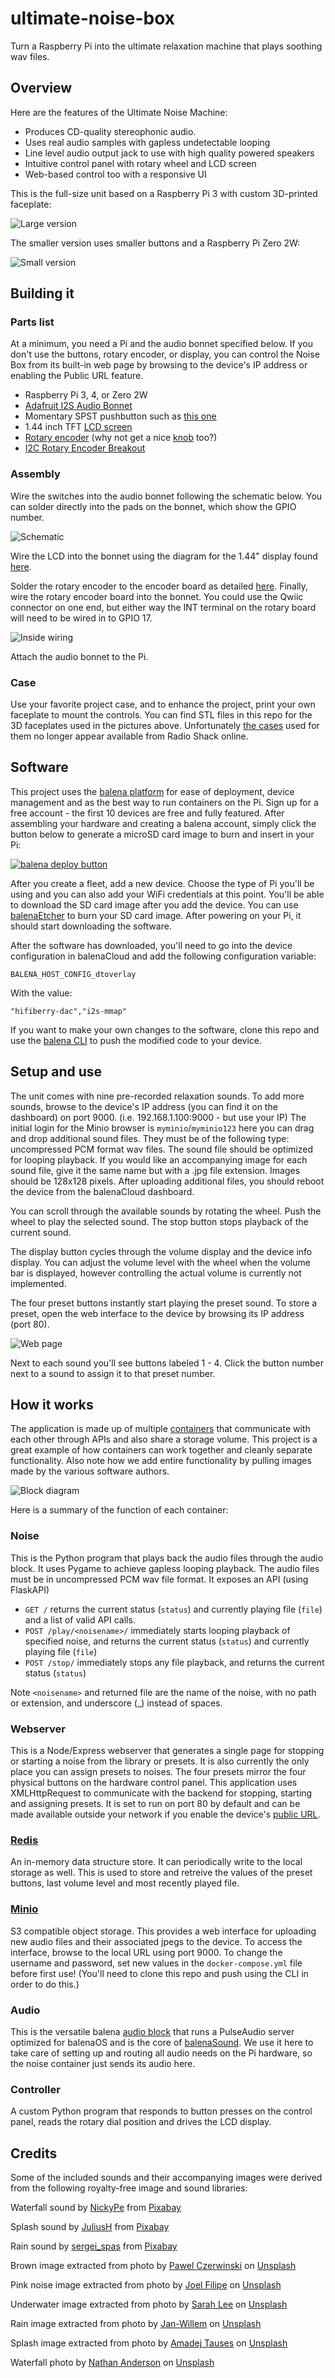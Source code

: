 # ultimate-noise-box
Turn a Raspberry Pi into the ultimate relaxation machine that plays soothing wav files.

## Overview
Here are the features of the Ultimate Noise Machine:
- Produces CD-quality stereophonic audio.
- Uses real audio samples with gapless undetectable looping
- Line level audio output jack to use with high quality powered speakers
- Intuitive control panel with rotary wheel and LCD screen
- Web-based control too with a responsive UI

This is the full-size unit based on a Raspberry Pi 3 with custom 3D-printed faceplate:

![Large version](https://raw.githubusercontent.com/alanb128/ultimate-noise-box/main/images/large-box.jpg)

The smaller version uses smaller buttons and a Raspberry Pi Zero 2W:

![Small version](https://raw.githubusercontent.com/alanb128/ultimate-noise-box/main/images/small-outside.jpg)

## Building it

### Parts list

At a minimum, you need a Pi and the audio bonnet specified below. If you don't use the buttons, rotary encoder, or display, you can control the Noise Box from its built-in web page by browsing to the device's IP address or enabling the Public URL feature.

- Raspberry Pi 3, 4, or Zero 2W
- [Adafruit I2S Audio Bonnet](https://www.adafruit.com/product/4037)
- Momentary SPST pushbutton such as [this one](https://www.adafruit.com/product/1504)
- 1.44 inch TFT [LCD screen](https://www.adafruit.com/product/2088)
- [Rotary encoder](https://www.adafruit.com/product/377) (why not get a nice [knob](https://www.adafruit.com/product/2055) too?)
- [I2C Rotary Encoder Breakout](https://www.adafruit.com/product/4991)


### Assembly

Wire the switches into the audio bonnet following the schematic below. You can solder directly into the pads on the bonnet, which show the GPIO number.

![Schematic](https://raw.githubusercontent.com/alanb128/ultimate-noise-box/main/images/schematic.png)

Wire the LCD into the bonnet using the diagram for the 1.44" display found [here](https://learn.adafruit.com/adafruit-1-44-color-tft-with-micro-sd-socket/python-wiring-and-setup#st7789-and-st7735-based-displays-3042525).


Solder the rotary encoder to the encoder board as detailed [here](https://learn.adafruit.com/adafruit-i2c-qt-rotary-encoder/overview). Finally, wire the rotary encoder board into the bonnet. You could use the Qwiic connector on one end, but either way the INT terminal on the rotary board will need to be wired in to GPIO 17.


![Inside wiring](https://raw.githubusercontent.com/alanb128/ultimate-noise-box/main/images/small-inside.jpg)

Attach the audio bonnet to the Pi.

### Case

Use your favorite project case, and to enhance the project, print your own faceplate to mount the controls. You can find STL files in this repo for the 3D faceplates used in the pictures above. Unfortunately [the cases](https://www.radioshack.com/products/radioshack-project-enclosure-6x4x2) used for them no longer appear available from Radio Shack online.

## Software

This project uses the [balena platform](https://www.balena.io/) for ease of deployment, device management and as the best way to run containers on the Pi. Sign up for a free account - the first 10 devices are free and fully featured. After assembling your hardware and creating a balena account, simply click the button below to generate a microSD card image to burn and insert in your Pi:

[![balena deploy button](https://www.balena.io/deploy.svg)](https://dashboard.balena-cloud.com/deploy?repoUrl=https://github.com/shaneydlo/ultimate-noise-box)

After you create a fleet, add a new device. Choose the type of Pi you'll be using and you can also add your WiFi credentials at this point. You'll be able to download the SD card image after you add the device. You can use [balenaEtcher](https://etcher.balena.io/) to burn your SD card image. After powering on your Pi, it should start downloading the software.

After the software has downloaded, you'll need to go into the device configuration in balenaCloud and add the following configuration variable:

`BALENA_HOST_CONFIG_dtoverlay`

With the value:

`"hifiberry-dac","i2s-mmap"`

If you want to make your own changes to the software, clone this repo and use the [balena CLI](https://github.com/balena-io/balena-cli) to push the modified code to your device.


## Setup and use

The unit comes with nine pre-recorded relaxation sounds. To add more sounds, browse to the device's IP address (you can find it on the dashboard) on port 9000. (i.e. 192.168.1.100:9000 - but use your IP) The initial login for the Minio browser is `myminio`/`myminio123` here you can drag and drop additional sound files. They must be of the following type: uncompressed PCM format wav files. The sound file should be optimized for looping playback. If you would like an accompanying image for each sound file, give it the same name but with a .jpg file extension. Images should be 128x128 pixels. After uploading additional files, you should reboot the device from the balenaCloud dashboard.

You can scroll through the available sounds by rotating the wheel. Push the wheel to play the selected sound. The stop button stops playback of the current sound.

The display button cycles through the volume display and the device info display. You can adjust the volume level with the wheel when the volume bar is displayed, however controlling the actual volume is currently not implemented.

The four preset buttons instantly start playing the preset sound. To store a preset, open the web interface to the device by browsing its IP address (port 80).

![Web page](https://raw.githubusercontent.com/alanb128/ultimate-noise-box/main/images/browser-2.png)

Next to each sound you'll see buttons labeled 1 - 4. Click the button number next to a sound to assign it to that preset number.


## How it works

The application is made up of multiple [containers](https://docs.docker.com/get-started/what-is-a-container/) that communicate with each other through APIs and also share a storage volume. This project is a great example of how containers can work together and cleanly separate functionality. Also note how we add entire functionality by pulling images made by the various software authors. 

![Block diagram](https://raw.githubusercontent.com/alanb128/ultimate-noise-box/main/images/block-diagram.jpg)

Here is a summary of the function of each container:


### Noise
This is the Python program that plays back the audio files through the audio block. It uses Pygame to achieve gapless looping playback. The audio files must be in uncompressed PCM wav file format. It exposes an API (using FlaskAPI) 
- `GET /` returns the current status (`status`) and currently playing file (`file`) and a list of valid API calls.
- `POST /play/<noisename>/` immediately starts looping playback of specified noise, and returns the current status (`status`) and currently playing file (`file`)
- `POST /stop/` immediately stops any file playback, and returns the current status (`status`)

Note `<noisename>` and returned file are the name of the noise, with no path or extension, and underscore (_) instead of spaces.

### Webserver
This is a Node/Express webserver that generates a single page for stopping or starting a noise from the library or presets. It is also currently the only place you can assign presets to noises. The four presets mirror the four physical buttons on the hardware control panel. This application uses XMLHttpRequest to communicate with the backend for stopping, starting and assigning presets. It is set to run on port 80 by default and can be made available outside your network if you enable the device's [public URL](https://www.balena.io/docs/learn/develop/runtime/#public-device-urls).

### [Redis](https://redis.io/)
An in-memory data structure store. It can periodically write to the local storage as well. This is used to store and retreive the values of the preset buttons, last volume level and most recently played file.

### [Minio](https://min.io/)
S3 compatible object storage. This provides a web interface for uploading new audio files and their associated jpegs to the device. To access the interface, browse to the local URL using port 9000. To change the username and password, set new values in the `docker-compose.yml` file before first use! (You'll need to clone this repo and push using the CLI in order to do this.)

### Audio
This is the versatile balena [audio block](https://github.com/balenablocks/audio) that runs a PulseAudio server optimized for balenaOS and is the core of [balenaSound](https://sound.balenalabs.io/). We use it here to take care of setting up and routing all audio needs on the Pi hardware, so the noise container just sends its audio here.

### Controller
A custom Python program that responds to button presses on the control panel, reads the rotary dial position and drives the LCD display.


## Credits

Some of the included sounds and their accompanying images were derived from the following royalty-free image and sound libraries:

Waterfall sound by <a href="https://pixabay.com/users/nickype-10327513/?utm_source=link-attribution&utm_medium=referral&utm_campaign=music&utm_content=121190">NickyPe</a> from <a href="https://pixabay.com//?utm_source=link-attribution&utm_medium=referral&utm_campaign=music&utm_content=121190">Pixabay</a>

Splash sound by <a href="https://pixabay.com/users/juliush-3921568/?utm_source=link-attribution&utm_medium=referral&utm_campaign=music&utm_content=8004">JuliusH</a> from <a href="https://pixabay.com/sound-effects//?utm_source=link-attribution&utm_medium=referral&utm_campaign=music&utm_content=8004">Pixabay</a>

Rain sound by <a href="https://pixabay.com/users/sergei_spas-9611130/?utm_source=link-attribution&utm_medium=referral&utm_campaign=music&utm_content=153416">sergei_spas</a> from <a href="https://pixabay.com/sound-effects//?utm_source=link-attribution&utm_medium=referral&utm_campaign=music&utm_content=153416">Pixabay</a>

Brown image extracted from photo by <a href="https://unsplash.com/@pawel_czerwinski?utm_source=unsplash&utm_medium=referral&utm_content=creditCopyText">Pawel Czerwinski</a> on <a href="https://unsplash.com/backgrounds/colors/brown?utm_source=unsplash&utm_medium=referral&utm_content=creditCopyText">Unsplash</a>

Pink noise image extracted from photo by <a href="https://unsplash.com/@joelfilip?utm_source=unsplash&utm_medium=referral&utm_content=creditCopyText">Joel Filipe</a> on <a href="https://unsplash.com/photos/Mbf3xFiC1Zo?utm_source=unsplash&utm_medium=referral&utm_content=creditCopyText">Unsplash</a>

Underwater image extracted from photo by <a href="https://unsplash.com/@hisarahlee?utm_source=unsplash&utm_medium=referral&utm_content=creditCopyText">Sarah Lee</a> on <a href="https://unsplash.com/photos/QURU8IY-RaI?utm_source=unsplash&utm_medium=referral&utm_content=creditCopyText">Unsplash</a>

Rain image extracted from photo by <a href="https://unsplash.com/@janfillem?utm_source=unsplash&utm_medium=referral&utm_content=creditCopyText">Jan-Willem</a> on <a href="https://unsplash.com/photos/FobwhDUgdrk?utm_source=unsplash&utm_medium=referral&utm_content=creditCopyText">Unsplash</a>
  
Splash image extracted from photo by <a href="https://unsplash.com/@amadejtauses?utm_source=unsplash&utm_medium=referral&utm_content=creditCopyText">Amadej Tauses</a> on <a href="https://unsplash.com/photos/xWOTojs1eg4?utm_source=unsplash&utm_medium=referral&utm_content=creditCopyText">Unsplash</a>

Waterfall photo by <a href="https://unsplash.com/@nathananderson?utm_source=unsplash&utm_medium=referral&utm_content=creditCopyText">Nathan Anderson</a> on <a href="https://unsplash.com/wallpapers/nature/waterfall?utm_source=unsplash&utm_medium=referral&utm_content=creditCopyText">Unsplash</a>

